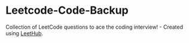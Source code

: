 # Leetcode-Code-Backup
Collection of LeetCode questions to ace the coding interview! - Created using [LeetHub](https://github.com/QasimWani/LeetHub).
